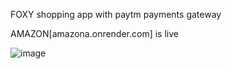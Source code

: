 FOXY shopping app with paytm payments gateway



AMAZON[amazona.onrender.com] is live
  
![image](https://github.com/evoxf1/FOXY/assets/109587708/5eab76da-c54a-4ada-8215-4e027e97a4d5)
